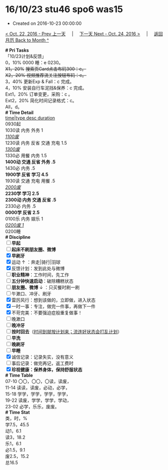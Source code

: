 # 16/10/23 stu46 spo6 was15

- Created on 2016-10-23 00:00:00

[< Oct. 22, 2016 - Prev 上一天](/_archived/lifelogs/2016/10/d22.md) &nbsp; &nbsp; | &nbsp; &nbsp; [下一天 Next - Oct. 24, 2016 >](/_archived/lifelogs/2016/10/d24.md) &nbsp; &nbsp; |  &nbsp; &nbsp; [返回月历 Back to Month ^](/_archived/lifelogs/2016/10/index.md)
<br/><div><b># Pri Tasks</b></div><div>「10/23计划&amp;反馈」</div><div>0，10% 0000 睡：e 0230。</div><div><s>X1，20%</s> <s>搜索页</s><s>Card</s><s>点击布码</s><s>300：e</s><s>。</s></div><div><s>X2，20% </s><s>视频推荐流</s><s>关注按钮</s><s>布码：e</s><s>。</s></div><div>3，40% 更新Exp &amp; Fall：c 完成。</div><div>4，10% 安装自行车泥挡&amp;保养：c 完成。</div><div>Ext1，20% 订单变更，采购：c 。</div><div>Ext2，20% 简化时间记录格式：c。</div><div>All，d。</div><div><b># Time Detail</b></div><div><u>time|type desc duration</u></div><div>0930起</div><div>1030读 内务 外务 1</div><div><u><i>1100废</i></u></div><div>1230读 内务 反省 交通 充电 1.5</div><div><u><i>1300废</i></u></div><div>1330必 用餐 内务 1.5</div><div><b>1400动 交通 反省 外务 .5</b></div><div>1430必 内务 .5</div><div><b>1900学 反省 学习 4.5</b></div><div>1930读 交通 充电 用餐 .5</div><div><u><i>2000废</i></u></div><div><b>2230学 学习 2.5</b></div><div><b>2300动 内务 交通 反省 .5</b></div><div>2330必 内务 .5</div><div><b>0000学 反省 2.5</b></div><div>0100乐 内务 娱乐 1</div><div><u><i>0200废 1</i></u></div><div>0200睡</div><div><b># Discipline</b></div><div><b><input type="checkbox"/></b><b>早起</b></div><div><input type="checkbox"/><b>起床不刷</b><b>朋友圈、微博</b></div><div><input checked="true" type="checkbox"/><b>早刷牙</b></div><div><input checked="true" type="checkbox"/>运动 ↑ ：奔走|骑行|羽球</div><div><input checked="true" type="checkbox"/>反馈计划：发到此处与微博</div><div><input type="checkbox"/><b>职业精神</b>：工作时间，先工作</div><div><input type="checkbox"/><b>五分钟快速启动</b>：破除糟糕状态</div><div><input type="checkbox"/><b>朋友圈、微博</b> ↓ ：只买餐时刷一刷</div><div><input type="checkbox"/>午漱口、冲牙、刷牙</div><div><input checked="true" type="checkbox"/>雷厉风行：想到该做的，立即做，进入状态</div><div><input checked="true" type="checkbox"/>一时一事：专注，做完一件事，再做下一件</div><div><input checked="true" type="checkbox"/>不苛完美：不要强迫症般重复做事！</div><div><input type="checkbox"/>晚漱口</div><div><b><input type="checkbox"/></b><b>晚冲牙</b></div><div><u><input type="checkbox"/></u><b>按时回去</b>（<u>时间到就按计划来；流连好状态会打乱计划</u>）</div><div><input type="checkbox"/><b>早洗</b></div><div><b><input type="checkbox"/></b><b>晚刷牙</b></div><div><input type="checkbox"/><b>早睡</b></div><div><input checked="true" type="checkbox"/>诚信记录：记录失实，没有意义</div><div><input type="checkbox"/>事后记录：做完再记，返工费时</div><div><b><input checked="true" type="checkbox"/></b><b>珍视健康：保养身体，保持舒服状态</b></div><div><b># Time Table</b></div><div>07-10 〇〇，〇〇，〇读，读废，</div><div>11-14 读读，读废，必动，必学，</div><div>15-18 学学，学学，学学，学学，</div><div>19-22 读废，学学，学学，学动，</div><div>23-02 必学，乐乐，废废。</div><div><b># Time Stat</b></div><div>类，时，%</div><div>学7.5，45.5</div><div>动1，6.1</div><div>读3，18.2</div><div>乐1，6.1</div><div>必1.5，9.1</div><div>废2.5，15.2</div><div>总16.5</div>
